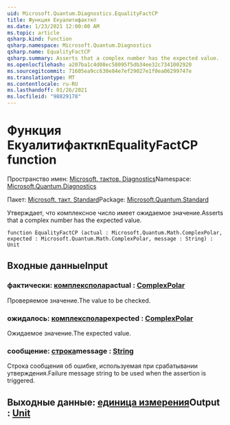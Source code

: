 ```yaml
---
uid: Microsoft.Quantum.Diagnostics.EqualityFactCP
title: Функция Екуалитифакткп
ms.date: 1/23/2021 12:00:00 AM
ms.topic: article
qsharp.kind: function
qsharp.namespace: Microsoft.Quantum.Diagnostics
qsharp.name: EqualityFactCP
qsharp.summary: Asserts that a complex number has the expected value.
ms.openlocfilehash: a207ba1c4d08ec58095f5db34ee32c7341002920
ms.sourcegitcommit: 71605ea9cc630e84e7ef29027e1f0ea06299747e
ms.translationtype: MT
ms.contentlocale: ru-RU
ms.lasthandoff: 01/26/2021
ms.locfileid: "98829178"
---
```

# <a name="equalityfactcp-function"></a><span data-ttu-id="c6920-102">Функция Екуалитифакткп</span><span class="sxs-lookup"><span data-stu-id="c6920-102">EqualityFactCP function</span></span>

<span data-ttu-id="c6920-103">Пространство имен: [Microsoft. тактов. Diagnostics](xref:Microsoft.Quantum.Diagnostics)</span><span class="sxs-lookup"><span data-stu-id="c6920-103">Namespace: [Microsoft.Quantum.Diagnostics](xref:Microsoft.Quantum.Diagnostics)</span></span>

<span data-ttu-id="c6920-104">Пакет: [Microsoft. такт. Standard](https://nuget.org/packages/Microsoft.Quantum.Standard)</span><span class="sxs-lookup"><span data-stu-id="c6920-104">Package: [Microsoft.Quantum.Standard](https://nuget.org/packages/Microsoft.Quantum.Standard)</span></span>


<span data-ttu-id="c6920-105">Утверждает, что комплексное число имеет ожидаемое значение.</span><span class="sxs-lookup"><span data-stu-id="c6920-105">Asserts that a complex number has the expected value.</span></span>

```qsharp
function EqualityFactCP (actual : Microsoft.Quantum.Math.ComplexPolar, expected : Microsoft.Quantum.Math.ComplexPolar, message : String) : Unit
```


## <a name="input"></a><span data-ttu-id="c6920-106">Входные данные</span><span class="sxs-lookup"><span data-stu-id="c6920-106">Input</span></span>

### <a name="actual--complexpolar"></a><span data-ttu-id="c6920-107">фактически: [комплексполар](xref:Microsoft.Quantum.Math.ComplexPolar)</span><span class="sxs-lookup"><span data-stu-id="c6920-107">actual : [ComplexPolar](xref:Microsoft.Quantum.Math.ComplexPolar)</span></span>

<span data-ttu-id="c6920-108">Проверяемое значение.</span><span class="sxs-lookup"><span data-stu-id="c6920-108">The value to be checked.</span></span>


### <a name="expected--complexpolar"></a><span data-ttu-id="c6920-109">ожидалось: [комплексполар](xref:Microsoft.Quantum.Math.ComplexPolar)</span><span class="sxs-lookup"><span data-stu-id="c6920-109">expected : [ComplexPolar](xref:Microsoft.Quantum.Math.ComplexPolar)</span></span>

<span data-ttu-id="c6920-110">Ожидаемое значение.</span><span class="sxs-lookup"><span data-stu-id="c6920-110">The expected value.</span></span>


### <a name="message--string"></a><span data-ttu-id="c6920-111">сообщение: [строка](xref:microsoft.quantum.lang-ref.string)</span><span class="sxs-lookup"><span data-stu-id="c6920-111">message : [String](xref:microsoft.quantum.lang-ref.string)</span></span>

<span data-ttu-id="c6920-112">Строка сообщения об ошибке, используемая при срабатывании утверждения.</span><span class="sxs-lookup"><span data-stu-id="c6920-112">Failure message string to be used when the assertion is triggered.</span></span>



## <a name="output--unit"></a><span data-ttu-id="c6920-113">Выходные данные: [единица измерения](xref:microsoft.quantum.lang-ref.unit)</span><span class="sxs-lookup"><span data-stu-id="c6920-113">Output : [Unit](xref:microsoft.quantum.lang-ref.unit)</span></span>

